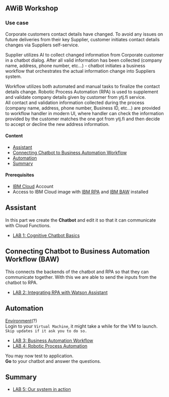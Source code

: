 
## AWiB Workshop
### Use case
Corporate customers contact details have changed. To avoid any issues on future deliveries from their key Supplier, customer initiates contact details changes via Suppliers self-service.

Supplier utilizes AI to collect changed information from Corporate customer in a chatbot dialog. After all valid information has been collected (company name, address, phone number, etc...) - chatbot initiates a business workflow that orchestrates the actual information change into Suppliers system.  

Workflow utilizes both automated and manual tasks to finalize the contact details change. Robotic Process Automation (RPA) is used to supplement and validate company details given by customer from ytj.fi service.  
All contact and validation information collected during the process (company name, address, phone number, Business ID, etc...) are provided to workflow handler in modern UI, where handler can check the information provided by the customer matches the one got from ytj.fi and then decide to accept or decline the new address information.

#### Content
- [Assistant](#assistant)
- [Connecting Chatbot to Business Automation Workflow](#connecting-chatbot-to-baw)
- [Automation](#automation)
- [Summary](#summary)  

#### Prerequisites
- [IBM Cloud](https://cloud.ibm.com) Account
- Access to IBM Cloud image with [IBM RPA](https://www.ibm.com/automation/software/rpa) and [IBM BAW](https://www.ibm.com/products/business-automation-workflow) installed


## Assistant
In this part we create the **Chatbot** and edit it so that it can communicate with Cloud Functions.
 - [LAB 1: Cognitive Chatbot Basics](./1-Basics)

## Connecting Chatbot to Business Automation Workflow (BAW)
 This connects the backends of the chatbot and RPA so that they can communicate together. With this we are able to send the inputs from the chatbot to RPA. 
  - [LAB 2: Integrating RPA with Watson Assistant](./2-Functions)    
 
## Automation
[Environment](https://bluedemos.com/show/2399)(?)  
Login to your ``Virtual Machine``, it might take a while for the VM to launch.  
``Skip updates if it ask you to do so.``  
- [LAB 3: Business Automation Workflow](./3-Baw)
- [LAB 4: Robotic Process Automation](./4-RPA)
  
You may now test to application.  
**Go** to your chatbot and answer the questions.
  
## Summary
- [LAB 5: Our system in action](./5-Summary)
